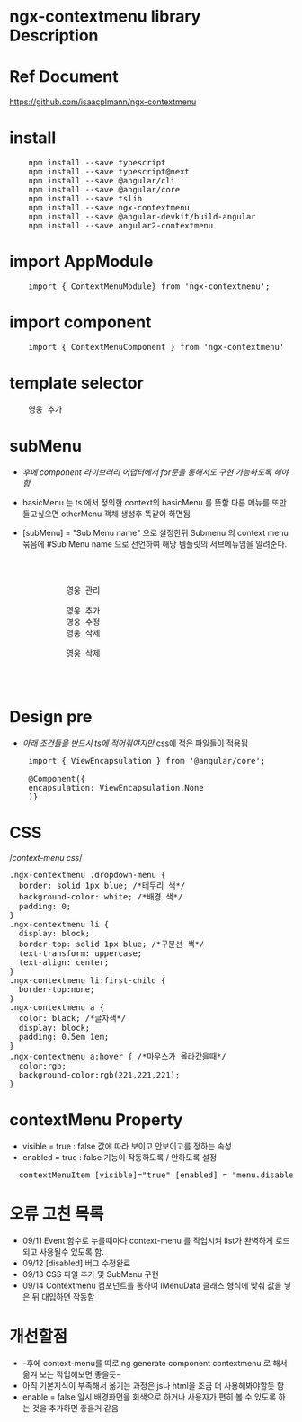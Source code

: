 ngx-contextmenu library Description
====================================
# Ref Document

<https://github.com/isaacplmann/ngx-contextmenu>

# install 

<pre>
    npm install --save typescript
    npm install --save typescript@next
    npm install --save @angular/cli
    npm install --save @angular/core
    npm install --save tslib
    npm install --save ngx-contextmenu
    npm install --save @angular-devkit/build-angular
    npm install --save angular2-contextmenu
</pre>

# import AppModule
<pre>
    import { ContextMenuModule} from 'ngx-contextmenu'; 
</pre>

# import component
<pre>
    import { ContextMenuComponent } from 'ngx-contextmenu'
</pre>

# template selector
<pre>
    <ng-template contextMenuItem (excute) = "addHero('영웅을 추가합니다')">영웅 추가</ng-template>
</pre>

# subMenu
* *후에 component 라이브러리 어댑터에서 for문을 통해서도 구현 가능하도록 해야함*
* basicMenu 는 ts 에서 정의한 context의 basicMenu 를 뜻함 다른 메뉴를 또만들고싶으면 otherMenu 객체 생성후 똑같이 하면됨

* [subMenu] = "Sub Menu name" 으로 설정한뒤 Submenu 의 context menu 묶음에 #Sub Menu name 으로 선언하여 해당 템플릿의 서브메뉴임을 알려준다.


<pre>
    <div>
        <context-menu #basicMenu [disabled]="disableBasicMenu"  >
            <ng-template  contextMenuItem [subMenu]="adding" (excute) = "addHero('영웅을 추가합니다')">영웅 관리</ng-template>
            <context-menu #adding>
            <ng-template contextMenuItem>영웅 추가</ng-template>
            <ng-template contextMenuItem>영웅 수정</ng-template>
            <ng-template contextMenuItem>영웅 삭제</ng-template>
            </context-menu>
            <ng-template contextMenuItem (excute) = "deleteHero('영웅을 삭제합니다.')">영웅 삭제</ng-template>
        </context-menu>  
    </div>
</pre>

# Design pre
* *아래 조건들을 반드시 ts에 적어줘야지만* css에 적은 파일들이 적용됨
<pre>
    import { ViewEncapsulation } from '@angular/core';

    @Component({
    encapsulation: ViewEncapsulation.None
    )}   
</pre>

# CSS

/*context-menu css*/
<pre>
.ngx-contextmenu .dropdown-menu {
  border: solid 1px blue; /*테두리 색*/
  background-color: white; /*배경 색*/
  padding: 0;
}
.ngx-contextmenu li {
  display: block;
  border-top: solid 1px blue; /*구분선 색*/
  text-transform: uppercase;
  text-align: center;
}
.ngx-contextmenu li:first-child {
  border-top:none;
}
.ngx-contextmenu a {
  color: black; /*글자색*/
  display: block;
  padding: 0.5em 1em;
}
.ngx-contextmenu a:hover { /*마우스가 올라갔을때*/
  color:rgb; 
  background-color:rgb(221,221,221);
}
</pre>

# contextMenu Property

* visible = true : false 값에 따라 보이고 안보이고를 정하는 속성
* enabled = true : false 기능이 작동하도록 / 안하도록 설정

<pre>
  contextMenuItem [visible]="true" [enabled] = "menu.disable"
</pre>

# 오류 고친 목록

* 09/11 Event 함수로 누를때마다 context-menu 를 작업시켜 list가 완벽하게 로드되고 사용될수 있도록 함.
* 09/12 [disabled] 버그 수정완료
* 09/13 CSS 파일 추가 및 SubMenu 구현
* 09/14 Contextmenu 컴포넌트를 통하여 IMenuData 클래스 형식에 맞춰 값을 넣은 뒤 대입하면 작동함

# 개선할점

* -후에 context-menu를 따로 ng generate component contextmenu 로 해서 옮겨 보는 작업해보면 좋을듯-
* 아직 기본지식이 부족해서 옮기는 과정은 js나 html을 조금 더 사용해봐야할듯 함
* enable = false 일시 배경화면을 회색으로 하거나 사용자가 편히 볼 수 있도록 하는 것을 추가하면 좋을거 같음
